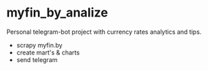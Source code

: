 # myfin_by_analize

Personal telegram-bot project with currency rates analytics and tips.

- scrapy myfin.by
- create mart's & charts
- send telegram
